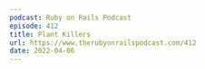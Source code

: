 ```yaml
---
podcast: Ruby on Rails Podcast
episode: 412
title: Plant Killers
url: https://www.therubyonrailspodcast.com/412
date: 2022-04-06
---
```


